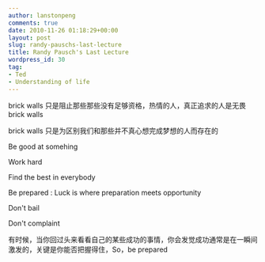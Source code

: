 ```yaml
---
author: lanstonpeng
comments: true
date: 2010-11-26 01:18:29+00:00
layout: post
slug: randy-pauschs-last-lecture
title: Randy Pausch's Last Lecture
wordpress_id: 30
tag:
- Ted
- Understanding of life
---
```


brick walls 只是阻止那些那些没有足够资格，热情的人，真正追求的人是无畏brick walls

brick walls 只是为区别我们和那些并不真心想完成梦想的人而存在的

Be good at somehing

Work hard

Find the best in everybody

Be prepared : Luck is where preparation meets opportunity

Don't bail

Don't complaint

有时候，当你回过头来看看自己的某些成功的事情，你会发觉成功通常是在一瞬间激发的，关键是你能否把握得住，So，be prepared
